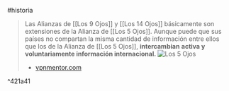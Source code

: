 #historia 

> Las Alianzas de [[Los 9 Ojos]] y [[Los 14 Ojos]] básicamente son extensiones de la Alianza de [[Los 5 Ojos]]. Aunque puede que sus países no compartan la misma cantidad de información entre ellos que los de la Alianza de [[Los 5 Ojos]], **intercambian** **activa y voluntariamente información internacional.**
> ![Los 5 Ojos](https://www.vpnmentor.com/wp-content/uploads/2017/04/Infographic_1.png)
>
>- [vpnmentor.com](https://es.vpnmentor.com/blog/paises-5-ojos-9-ojos-14-ojos/)

^421a41
